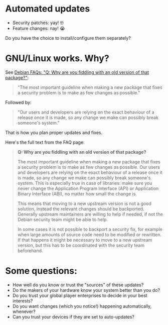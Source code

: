 # Automated updates

  * Security patches: yay! 🤓️
  * Feature changes: nay! 😭️

Do you have the choice to install/configure them separately?


# GNU/Linux works. Why?

See [Debian FAQs: "Q: Why are you fiddling with an old version of that package?"](https://www.debian.org/security/faq#oldversion):

> "The most important guideline when making a new package that fixes a security
> problem is to make as few changes as possible."

Followed by:

> "Our users and developers are relying on the exact behaviour of a release
> once it is made, so any change we make can possibly break someone's system."

That is how you plan proper updates and fixes.


<aside class="notes">
Here's the full text from the FAQ page:

> **Q: Why are you fiddling with an old version of that package?**
> 
> The most important guideline when making a new package that fixes a security problem is to make as few changes as possible. Our users and developers are relying on the exact behaviour of a release once it is made, so any change we make can possibly break someone's system. This is especially true in case of libraries: make sure you never change the Application Program Interface (API) or Application Binary Interface (ABI), no matter how small the change is.
> 
> This means that moving to a new upstream version is not a good solution, instead the relevant changes should be backported. Generally upstream maintainers are willing to help if needed, if not the Debian security team might be able to help.
> 
> In some cases it is not possible to backport a security fix, for example when large amounts of source code need to be modified or rewritten. If that happens it might be necessary to move to a new upstream version, but this has to be coordinated with the security team beforehand.
</aside>



# Some questions:

  * How well do you know or trust the "sources" of these updates?
  * Do the makers of your hardware know your system better than you do?
  * Do you trust your global player enterprises to decide in your best interests?
  * Do you want changes (which you notice!) happening automatically, whenever?
  * Can you trust your devices if they are set to auto-updates?

